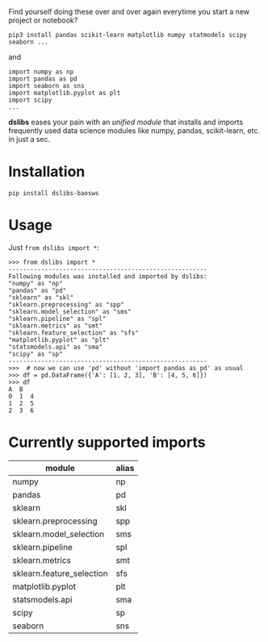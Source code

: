 Find yourself doing these over and over again everytime you start a new project or notebook?
```
pip3 install pandas scikit-learn matplotlib numpy statmodels scipy seaborn ...
```
and
```
import numpy as np
import pandas as pd
import seaborn as sns
import matplotlib.pyplot as plt
import scipy
...
```

**dslibs** eases your pain with an *unified module* that installs and imports frequently used data science modules like numpy, pandas, scikit-learn, etc. in just a sec.

# Installation
```
pip install dslibs-baosws
```

# Usage
Just `from dslibs import *`:
```
>>> from dslibs import *
-------------------------------------------------------
Following modules was installed and imported by dslibs:
"numpy" as "np"
"pandas" as "pd"
"sklearn" as "skl"
"sklearn.preprocessing" as "spp"
"sklearn.model_selection" as "sms"
"sklearn.pipeline" as "spl"
"sklearn.metrics" as "smt"
"sklearn.feature_selection" as "sfs"
"matplotlib.pyplot" as "plt"
"statsmodels.api" as "sma"
"scipy" as "sp"
-------------------------------------------------------
>>>  # now we can use 'pd' without 'import pandas as pd' as usual
>>> df = pd.DataFrame({'A': [1, 2, 3], 'B': [4, 5, 6]})
>>> df
A  B
0  1  4
1  2  5
2  3  6
```

# Currently supported imports
| module                    | alias |
|---------------------------|-------|
| numpy                     | np    |
| pandas                    | pd    |
| sklearn                   | skl   |
| sklearn.preprocessing     | spp   |
| sklearn.model_selection   | sms   |
| sklearn.pipeline          | spl   |
| sklearn.metrics           | smt   |
| sklearn.feature_selection | sfs   |
| matplotlib.pyplot         | plt   |
| statsmodels.api           | sma   |
| scipy                     | sp    |
| seaborn                   | sns   |
